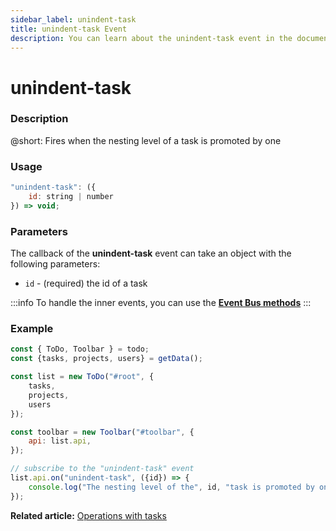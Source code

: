 ```yaml
---
sidebar_label: unindent-task
title: unindent-task Event
description: You can learn about the unindent-task event in the documentation of the DHTMLX JavaScript To Do List library. Browse developer guides and API reference, try out code examples and live demos, and download a free 30-day evaluation version of DHTMLX To Do List.
---
```


# unindent-task

### Description

@short: Fires when the nesting level of a task is promoted by one

### Usage

~~~js
"unindent-task": ({
    id: string | number
}) => void;
~~~

### Parameters

The callback of the **unindent-task** event can take an object with the following parameters:

- `id` - (required) the id of a task

:::info
To handle the inner events, you can use the [**Event Bus methods**](category/event-bus-methods.md)
:::

### Example

~~~js {15-17}
const { ToDo, Toolbar } = todo;
const {tasks, projects, users} = getData();

const list = new ToDo("#root", {
	tasks,
    projects,
    users
});

const toolbar = new Toolbar("#toolbar", {
	api: list.api,
});

// subscribe to the "unindent-task" event
list.api.on("unindent-task", ({id}) => {
    console.log("The nesting level of the", id, "task is promoted by one"); 
});
~~~ 

**Related article:** [Operations with tasks](guides/task_operations.md#changing-the-indent-level-of-a-task)
